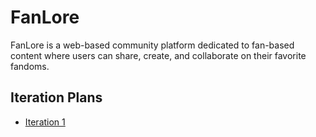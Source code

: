 # FanLore
FanLore is a web-based community platform dedicated to fan-based content where users can share, create, and collaborate on their favorite fandoms.


## Iteration Plans
- [Iteration 1](../../wiki/Iteration-1-Plan)
